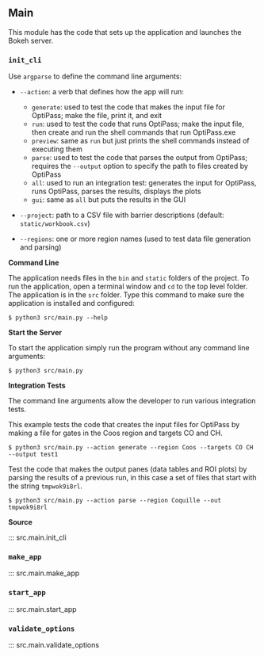 ## Main

This module has the code that sets up the application and launches the Bokeh server.

### `init_cli`

Use `argparse` to define the command line arguments:

* `--action`:  a verb that defines how the app will run:
    * `generate`: used to test the code that makes the input file for OptiPass;  make the file, print it, and exit
    * `run`: used to test the code that runs OptiPass; make the input file, then create and run the shell commands that run OptiPass.exe
    * `preview`: same as `run` but just prints the shell commands instead of executing them
    * `parse`: used to test the code that parses the output from OptiPass; requires the `--output` option to specify the path to files created by OptiPass
    * `all`: used to run an integration test:  generates the input for OptiPass, runs OptiPass, parses the results, displays the plots
    * `gui`: same as `all` but puts the results in the GUI

* `--project`: path to a CSV file with barrier descriptions (default: `static/workbook.csv`)

* `--regions`: one or more region names (used to test data file generation and parsing)

**Command Line**

The application needs files in the `bin` and `static` folders of the project.
To run the application, open a terminal window and `cd` to the top level folder.
The application is in the `src` folder.
Type this command to make sure the application is installed and configured:

```
$ python3 src/main.py --help
```

**Start the Server**

To start the application simply run the program without any command line arguments:

```
$ python3 src/main.py
```

**Integration Tests**

The command line arguments allow the developer to run various integration tests.

This example tests the code that creates the input files for OptiPass by making a file for
gates in the Coos region and targets CO and CH.

```
$ python3 src/main.py --action generate --region Coos --targets CO CH --output test1
```

Test the code that makes the output panes (data tables and ROI plots) by parsing
the results of a previous run, in this case a set of files that start with the
string `tmpwok9i8rl`.  

```
$ python3 src/main.py --action parse --region Coquille --out tmpwok9i8rl 
```

**Source**

::: src.main.init_cli

### `make_app`

::: src.main.make_app

### `start_app`

::: src.main.start_app

### `validate_options`

::: src.main.validate_options
